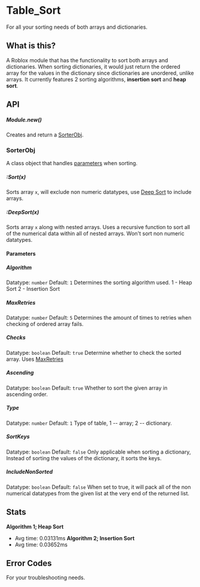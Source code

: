 # Table_Sort
For all your sorting needs of both arrays and dictionaries.

## What is this?
A Roblox module that has the functionality to sort both arrays and dictionaries.
When sorting dictionaries, it would just return the ordered array for the values in the dictionary since dictionaries are unordered, unlike arrays.
It currently features 2 sorting algorithms, **insertion sort** and **heap sort**.

## API
##### Module.new()
Creates and return a [SorterObj](https://github.com/FadedJayden/Table_Sort#SorterObj).
### SorterObj
A class object that handles [parameters](https://github.com/FadedJayden/Table_Sort#parameters) when sorting.
##### :Sort(x)
Sorts array `x`, will exclude non numeric datatypes, use [Deep Sort](https://github.com/FadedJayden/Table_Sort#DeepSort) to include arrays.

##### :DeepSort(x)
Sorts array `x` along with nested arrays.
Uses a recursive function to sort all of the numerical data within all of nested arrays.
Won't sort non numeric datatypes.

#### Parameters
##### Algorithm
Datatype: `number`
Default: `1`
Determines the sorting algorithm used.
1 - Heap Sort
2 - Insertion Sort

##### MaxRetries
Datatype: `number`
Default: `5`
Determines the amount of times to retries when checking of ordered array fails.

##### Checks
Datatype: `boolean`
Default: `true`
Determine whether to check the sorted array.
Uses [MaxRetries]()

##### Ascending
Datatype: `boolean`
Default: `true`
Whether to sort the given array in ascending order.

##### Type
Datatype: `number`
Default: `1`
Type of table, 1 -- array; 2 -- dictionary.

##### SortKeys
Datatype: `boolean`
Default: `false`
Only applicable when sorting a dictionary,
Instead of sorting the values of the dictionary, it sorts the keys.

##### IncludeNonSorted
Datatype: `boolean`
Default: `false`
When set to true, it will pack all of the non numerical datatypes from the given list at the very end of the returned list.

## Stats
**Algorithm 1; Heap Sort**
- Avg time: 0.03131ms
**Algorithm 2; Insertion Sort**
- Avg time: 0.03652ms

## Error Codes
For your troubleshooting needs.
